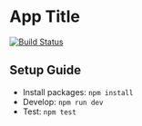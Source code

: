 # App Title

[![Build Status](https://travis-ci.org/elishaterada/angular-material-boilerplate.svg?branch=master)](https://travis-ci.org/elishaterada/angular-material-boilerplate)

## Setup Guide

* Install packages: `npm install`
* Develop: `npm run dev`
* Test: `npm test`
